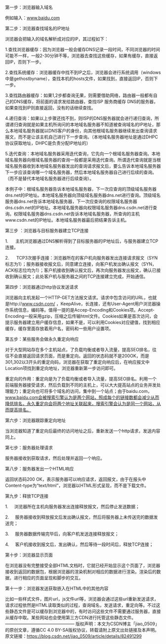 第一步：浏览器输入域名

例如输入：www.baidu.com



第二步：浏览器查找域名的IP地址

浏览器会把输入的域名解析成对应的IP，其过程如下：

1.查找浏览器缓存：因为浏览器一般会缓存DNS记录一段时间，不同浏览器的时间可能不一样，一般2-30分钟不等，浏览器去查找这些缓存，如果有缓存，直接返回IP，否则下一步。

2.查找系统缓存：浏览器缓存中找不到IP之后，浏览器会进行系统调用（windows中是gethostbyname），查找本机的hosts文件，如果找到，直接返回IP，否则下一步。

3.查找路由器缓存：如果1,2步都查询无果，则需要借助网络，路由器一般都有自己的DNS缓存，将前面的请求发给路由器，查找ISP 服务商缓存 DNS的服务器，如果查找到IP则直接返回，没有的话继续查找。

4.递归查询：如果以上步骤还找不到，则ISP的DNS服务器就会进行递归查询，所谓递归查询就是如果主机所询问的本地域名服务器不知道被查询域名的IP地址，那么本地域名服务器就以DNS客户的身份，向其他根域名服务器继续发出查询请求报文，而不是让该主机自己进行下一步查询。（本地域名服务器地址是通过DHPC协议获取地址，DHPC是负责分配IP地址的）

5.迭代查询：本地域名服务器采用迭代查询，它先向一个根域名服务器查询。本地域名服务器向根域名服务器的查询一般都是采用迭代查询。所谓迭代查询就是当根域名服务器收到本地域名服务器发出的查询请求报文后，要么告诉本地域名服务器下一步应该查询哪一个域名服务器，然后本地域名服务器自己进行后续的查询。（而不是替代本地域名服务器进行后续查询）。

本例子中：根域名服务器告诉本地域名服务器，下一次应查询的顶级域名服务器dns.net的IP地址。本地域名服务器向顶级域名服务器dns.net进行查询。顶级域名服务器dns.net告诉本地域名服务器，下一次应查询的权限域名服务器dns.csdn.net的IP地址。本地域名服务器向权限域名服务器dns.csdn.net进行查询。权限域名服务器dns.csdn.net告诉本地域名服务器，所查询的主机www.csdn.net的IP地址。本地域名服务器最后把结果告诉主机。

第三步 ：浏览器与目标服务器建立TCP连接

1.      主机浏览器通过DNS解析得到了目标服务器的IP地址后，与服务器建立TCP连接。

2.      TCP3次握手连接：浏览器所在的客户机向服务器发出连接请求报文（SYN标志为1）；服务器接收报文后，同意建立连接，向客户机发出确认报文（SYN，ACK标志位均为1）；客户机接收到确认报文后，再次向服务器发出报文，确认已接收到确认报文；此处客户机与服务器之间的TCP连接建立完成，开始通信。

第四步：浏览器通过http协议发送请求

浏览器向主机发起一个HTTP-GET方法报文请求。请求中包含访问的URL，也就是http://www.csdn.com/ ，KeepAlive，长连接，还有User-Agent用户浏览器操作系统信息，编码等。值得一提的是Accep-Encoding和Cookies项。Accept-Encoding一般采用gzip，压缩之后传输html文件。Cookies如果是首次访问，会提示服务器建立用户缓存信息，如果不是，可以利用Cookies对应键值，找到相应缓存，缓存里面存放着用户名，密码和一些用户设置项。

第五步：某些服务会做永久重定向响应

对于大型网站存在多个主机站点，了负载均衡或者导入流量，提高SEO排名，往往不会直接返回请求页面，而是重定向。返回的状态码就不是200OK，而是301,302以3开头的重定向码，浏览器在获取了重定向响应后，在响应报文中Location项找到重定向地址，浏览器重新第一步访问即可。

重定向的作用：重定向是为了负载均衡或者导入流量，提高SEO排名。利用一个前端服务器接受请求，然后负载到不同的主机上，可以大大提高站点的业务并发处理能力；重定向也可将多个域名的访问，集中到一个站点；由于baidu.com，www.baidu.com会被搜索引擎认为是两个网站，照成每个的链接数都会减少从而降低排名，永久重定向会将两个地址关联起来，搜索引擎会认为是同一个网站，从而提高排名。

第六步：浏览器跟踪重定向地址

当浏览器知道了重定向后最终的访问地址之后，重新发送一个http请求，发送内容同上。

第七步：服务器处理请求

服务器接收到获取请求，然后处理并返回一个响应。

第八步：服务器发出一个HTML响应

返回状态码200 OK，表示服务器可以响应请求，返回报文，由于在报头中Content-type为“text/html”，浏览器以HTML形式呈现，而不是下载文件。

第九步：释放TCP连接

1.     浏览器所在主机向服务器发出连接释放报文，然后停止发送数据；

2.     服务器接收到释放报文后发出确认报文，然后将服务器上未传送完的数据发送完；

3.     服务器数据传输完毕后，向客户机发送连接释放报文；

4.     客户机接收到报文后，发出确认，然后等待一段时间后，释放TCP连接；

第十步：浏览器显示页面

在浏览器没有完整接受全部HTML文档时，它就已经开始显示这个页面了，浏览器接收到返回的数据包，根据浏览器的渲染机制对相应的数据进行渲染。渲染后的数据，进行相应的页面呈现和脚步的交互。

第十一步：浏览器发送获取嵌入在HTML中的其他内容

比如一些样式文件，图片url，js文件url等，浏览器会通过这些url重新发送请求，请求过程依然是HTML读取类似的过程，查询域名，发送请求，重定向等。不过这些静态文件是可以缓存到浏览器中的，有时访问这些文件不需要通过服务器，直接从缓存中取。某些网站也会使用第三方CDN进行托管这些静态文件。
 ———————————————— 
版权声明：本文为CSDN博主「jiao_0509」的原创文章，遵循CC 4.0 BY-SA版权协议，转载请附上原文出处链接及本声明。
原文链接：https://blog.csdn.net/jiao_0509/article/details/82491299